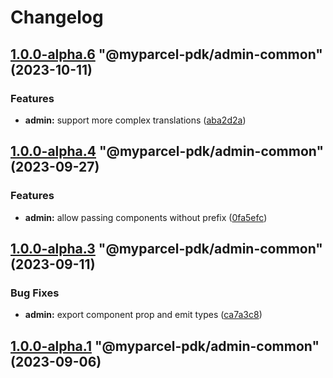 # Changelog

<!-- MONODEPLOY:BELOW -->

## [1.0.0-alpha.6](https://github.com/myparcelnl/js-pdk/compare/@myparcel-pdk/admin-common@1.0.0-alpha.5...@myparcel-pdk/admin-common@1.0.0-alpha.6) "@myparcel-pdk/admin-common" (2023-10-11)


### Features

* **admin:** support more complex translations ([aba2d2a](https://github.com/myparcelnl/js-pdk/commit/aba2d2a0f6da5d0eb54b9f93304e1d69e245fb3e))




## [1.0.0-alpha.4](https://github.com/myparcelnl/js-pdk/compare/@myparcel-pdk/admin-common@1.0.0-alpha.3...@myparcel-pdk/admin-common@1.0.0-alpha.4) "@myparcel-pdk/admin-common" (2023-09-27)


### Features

* **admin:** allow passing components without prefix ([0fa5efc](https://github.com/myparcelnl/js-pdk/commit/0fa5efc36ecf0ee31e96b28603d81790e927d5ff))




## [1.0.0-alpha.3](https://github.com/myparcelnl/js-pdk/compare/@myparcel-pdk/admin-common@1.0.0-alpha.2...@myparcel-pdk/admin-common@1.0.0-alpha.3) "@myparcel-pdk/admin-common" (2023-09-11)


### Bug Fixes

* **admin:** export component prop and emit types ([ca7a3c8](https://github.com/myparcelnl/js-pdk/commit/ca7a3c83f774859494ca4c11831bbd6c7e755136))




## [1.0.0-alpha.1](https://github.com/myparcelnl/js-pdk/compare/@myparcel-pdk/admin-common@1.0.0-alpha.0...@myparcel-pdk/admin-common@1.0.0-alpha.1) "@myparcel-pdk/admin-common" (2023-09-06)


